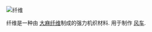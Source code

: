 ![纤维](item:betterwithmods:material@4)

纤维是一种由 [大麻纤维](../blocks/hemp.md)制成的强力机织材料. 用于制作 [风车](../blocks/windmill.md).
